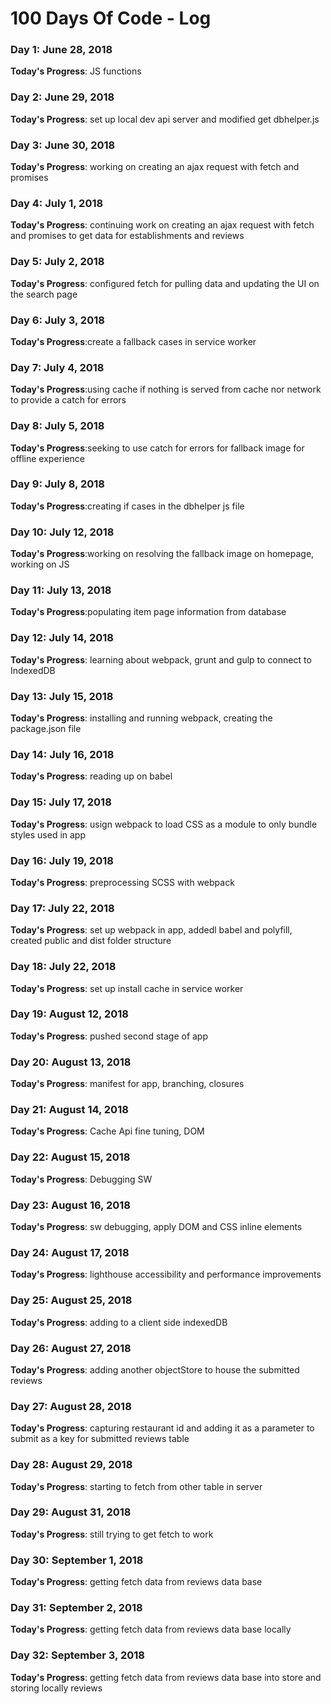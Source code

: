 # 100 Days Of Code - Log
### Day 1: June 28, 2018
**Today's Progress**: JS functions

### Day 2: June 29, 2018
**Today's Progress**: set up local dev api server and modified get dbhelper.js
### Day 3: June 30, 2018
**Today's Progress**: working on creating an ajax request with fetch and promises
### Day 4: July 1, 2018
**Today's Progress**: continuing work on creating an ajax request with fetch and promises to get data for establishments and reviews 
### Day 5: July 2, 2018
**Today's Progress**: configured fetch for pulling data and updating the UI on the search page 
### Day 6: July 3, 2018
**Today's Progress**:create a fallback cases in service worker 
### Day 7: July 4, 2018
**Today's Progress**:using cache if nothing is served from cache nor network to provide a catch for errors
### Day 8: July 5, 2018
**Today's Progress**:seeking to use catch for errors for fallback image for offline experience
### Day 9: July 8, 2018
**Today's Progress**:creating if cases in the dbhelper js file
### Day 10: July 12, 2018
**Today's Progress**:working on resolving the fallback image on homepage, working on JS
### Day 11: July 13, 2018
**Today's Progress**:populating item page information from database
### Day 12: July 14, 2018
**Today's Progress**: learning about webpack, grunt and gulp to connect to IndexedDB
### Day 13: July 15, 2018
**Today's Progress**: installing and running webpack, creating the package.json file
### Day 14: July 16, 2018
**Today's Progress**: reading up on babel
### Day 15: July 17, 2018
**Today's Progress**: usign webpack to load CSS as a module to only bundle styles used in app
### Day 16: July 19, 2018
**Today's Progress**: preprocessing SCSS with webpack
### Day 17: July 22, 2018
**Today's Progress**: set up webpack in app, addedl babel and polyfill, created public and dist folder structure
### Day 18: July 22, 2018
**Today's Progress**: set up install cache in service worker
### Day 19: August 12, 2018
**Today's Progress**: pushed second stage of app
### Day 20: August 13, 2018
**Today's Progress**: manifest for app, branching, closures
### Day 21: August 14, 2018
**Today's Progress**: Cache Api fine tuning, DOM
### Day 22: August 15, 2018
**Today's Progress**: Debugging SW
### Day 23: August 16, 2018
**Today's Progress**: sw debugging, apply DOM and CSS inline elements
### Day 24: August 17, 2018
**Today's Progress**: lighthouse accessibility and performance improvements
### Day 25: August 25, 2018
**Today's Progress**: adding to a client side indexedDB
### Day 26: August 27, 2018
**Today's Progress**: adding another objectStore to house the submitted reviews
### Day 27: August 28, 2018
**Today's Progress**: capturing restaurant id and adding it as a parameter to submit as a key for submitted reviews table
### Day 28: August 29, 2018
**Today's Progress**: starting to fetch from other table in server
### Day 29: August 31, 2018
**Today's Progress**: still trying to get  fetch to work
### Day 30: September 1, 2018
**Today's Progress**: getting fetch data from reviews data base
### Day 31: September 2, 2018
**Today's Progress**: getting fetch data from reviews data base locally
### Day 32: September 3, 2018
**Today's Progress**: getting fetch data from reviews data base into store and storing locally reviews
<!-- ### Day 0: February 30, 2016 (Example 1)
##### (delete me or comment me out)

**Today's Progress**: Fixed CSS, worked on canvas functionality for the app.

**Thoughts:** I really struggled with CSS, but, overall, I feel like I am slowly getting better at it. Canvas is still new for me, but I managed to figure out some basic functionality.

**Link to work:** [Calculator App](http://www.example.com)

### Day 0: February 30, 2016 (Example 2)
##### (delete me or comment me out)

**Today's Progress**: Fixed CSS, worked on canvas functionality for the app.

**Thoughts**: I really struggled with CSS, but, overall, I feel like I am slowly getting better at it. Canvas is still new for me, but I managed to figure out some basic functionality.

**Link(s) to work**: [Calculator App](http://www.example.com)


### Day 1: June 27, Monday

**Today's Progress**: I've gone through many exercises on FreeCodeCamp.

**Thoughts** I've recently started coding, and it's a great feeling when I finally solve an algorithm challenge after a lot of attempts and hours spent.

**Link(s) to work**
1. [Find the Longest Word in a String](https://www.freecodecamp.com/challenges/find-the-longest-word-in-a-string)
2. [Title Case a Sentence](https://www.freecodecamp.com/challenges/title-case-a-sentence) -->
